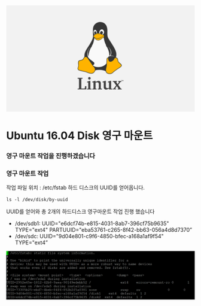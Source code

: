 ![](/study/assets/thumbnail_linux.png)

# Ubuntu 16.04 Disk 영구 마운트

### 영구 마운트 작업을 진행하겠습니다

### 영구 마운트 작업

작업 파일 위치 : /etc/fstab
하드 디스크의 UUID를 얻어옵니다.

```shell
ls -l /dev/disk/by-uuid
```

UUID를 얻어와 총 2개의 하드디스크 영구마운트 작업 진행 했습니다

* /dev/sdb1: UUID="e6dcf74b-e815-4031-8ab7-396cf75b9635" TYPE="ext4" PARTUUID="eba53761-c265-8f42-bb63-056a4d8d7370”
* /dev/sdc: UUID="9d04e801-c9f6-4850-bfec-a168a1af9f54" TYPE="ext4”

![](/study/assets/content_liunx_mount.png)